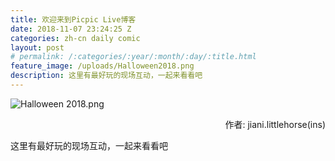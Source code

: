 ```yaml
---
title: 欢迎来到Picpic Live博客
date: 2018-11-07 23:24:25 Z
categories: zh-cn daily comic
layout: post
# permalink: /:categories/:year/:month/:day/:title.html
feature_image: /uploads/Halloween2018.png
description: 这里有最好玩的现场互动，一起来看看吧
---
```


![Halloween 2018.png]({{site.baseurl}}/uploads/Halloween2018.png)

<p align="right">作者: jiani.littlehorse(ins)</p>

这里有最好玩的现场互动，一起来看看吧
